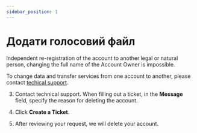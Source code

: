 ```yaml
---
sidebar_position: 1
---
```


# Додати голосовий файл

Independent re-registration of the account to another legal or natural person, changing the full name of the Account Owner is impossible.

To change data and transfer services from one account to another, please contact [techical support](#).

3. Contact technical support. When filling out a ticket, in the **Message** field, specify the reason for deleting the account.

4. Click **Create a Ticket**.

5. After reviewing your request, we will delete your account.